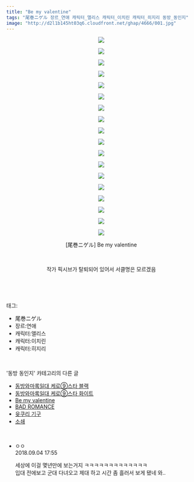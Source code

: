```yaml
---
title: "Be my valentine"
tags: "尾巻ニゲル 장르_연애 캐릭터_앨리스 캐릭터_이치린 캐릭터_히지리 동방_동인지"
image: "http://d2l1b145ht03q6.cloudfront.net/ghap/4666/001.jpg"
---
```

<div class="article">
<p style="text-align: center; clear: none; float: none;"><img src="{{ site.imgserver1 }}/ghap/4666/001.jpg"/></p>
<p style="text-align: center; clear: none; float: none;"><img src="{{ site.imgserver1 }}/ghap/4666/002.jpg"/></p>
<p style="text-align: center; clear: none; float: none;"><img src="{{ site.imgserver1 }}/ghap/4666/003.jpg"/></p>
<p style="text-align: center; clear: none; float: none;"><img src="{{ site.imgserver1 }}/ghap/4666/004.jpg"/></p>
<p style="text-align: center; clear: none; float: none;"><img src="{{ site.imgserver1 }}/ghap/4666/005.jpg"/></p>
<p style="text-align: center; clear: none; float: none;"><img src="{{ site.imgserver1 }}/ghap/4666/006.jpg"/></p>
<p style="text-align: center; clear: none; float: none;"><img src="{{ site.imgserver1 }}/ghap/4666/007.jpg"/></p>
<p style="text-align: center; clear: none; float: none;"><img src="{{ site.imgserver1 }}/ghap/4666/008.jpg"/></p>
<p style="text-align: center; clear: none; float: none;"><img src="{{ site.imgserver1 }}/ghap/4666/009.jpg"/></p>
<p style="text-align: center; clear: none; float: none;"><img src="{{ site.imgserver1 }}/ghap/4666/010.jpg"/></p>
<p style="text-align: center; clear: none; float: none;"><img src="{{ site.imgserver1 }}/ghap/4666/011.jpg"/></p>
<p style="text-align: center; clear: none; float: none;"><img src="{{ site.imgserver1 }}/ghap/4666/012.jpg"/></p>
<p style="text-align: center; clear: none; float: none;"><img src="{{ site.imgserver1 }}/ghap/4666/013.jpg"/></p>
<p style="text-align: center; clear: none; float: none;"><img src="{{ site.imgserver1 }}/ghap/4666/014.jpg"/></p>
<p style="text-align: center; clear: none; float: none;"><img src="{{ site.imgserver1 }}/ghap/4666/015.jpg"/></p>
<p style="text-align: center; clear: none; float: none;"><img src="{{ site.imgserver1 }}/ghap/4666/016.jpg"/></p>
<p style="text-align: center; clear: none; float: none;"><img src="{{ site.imgserver1 }}/ghap/4666/017.jpg"/></p>
<p style="text-align: center; clear: none; float: none;"><img src="{{ site.imgserver1 }}/ghap/4666/018.jpg"/></p>
<p style="text-align: center; clear: none; float: none;">[尾巻ニゲル] Be my valentine</p>
<p style="text-align: center; clear: none; float: none;"><br/></p>
<p style="text-align: center; clear: none; float: none;">작가 픽시브가 탈퇴되어 있어서 서클명은 모르겠음</p>
<p><br/></p>
</div><br/>
<div class="tagTrail">
<p>태그: </p>
<ul>
<li>尾巻ニゲル</li>
<li>장르:연애</li>
<li>캐릭터:앨리스</li>
<li>캐릭터:이치린</li>
<li>캐릭터:히지리</li>
</ul>
</div><br/>
<div class="another">
<p>'동방 동인지' 카테고리의 다른 글</p>
<ul>
<li><a href="/ghap_4668">동방와마록일대 케로⑨스타 블랙</a></li>
<li><a href="/ghap_4667">동방와마록일대 케로⑨스타 화이트</a></li>
<li><a href="/ghap_4666">Be my valentine</a></li>
<li><a href="/ghap_4665">BAD ROMANCE</a></li>
<li><a href="/ghap_4664">윳쿠리 기구</a></li>
<li><a href="/ghap_4662">소쇄</a></li>
</ul>
</div><br/>
<div class="cb_module cb_fluid">
<div class="cb_wrt cb_profile">
<div class="comment">
<ul>
<li class="cb_thumb_off" id="comment15326017">
<div class="cb_comment_area">
<div class="cb_info_area">
<div class="cb_section">
<span class="cb_nick_name">ㅇㅇ</span>
</div>
<div class="cb_section">
<span class="cb_date">2018.09.04 17:55 </span>
</div>
</div>
<div class="cb_dsc_comment">
<p class="cb_dsc">
											세상에 이걸 몇년만에 보는거지 ㅋㅋㅋㅋㅋㅋㅋㅋㅋㅋㅋㅋㅋ<br/>
입대 전에보고 군대 다녀오고 제대 하고 시간 좀 흘러서 보게 됐네 와..
										</p>
</div>
</div></li>
</ul>
</div>
</div><!-- commentList close -->
</div><br/>
